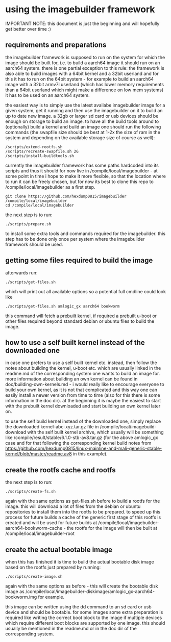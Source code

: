 # using the imagebuilder framework

IMPORTANT NOTE: this document is just the beginning and will hopefully get better over time :)

## requirements and preparations

the imagebuilder framework is supposed to run on the system for which the
image should be built for, i.e. to build a aarch64 image it should run on an
aarch64 system. there is one partial exception to this rule: the framework is
also able to build images with a 64bit kernel and a 32bit userland and for
this it has to run on the 64bit system - for example to build an aarch64 image
with a 32bit armv7l userland (which has lower memory requirements than a
64bit userland which might make a difference on low mem systems) it has to be
used on an aarch64 system.

the easiest way is to simply use the latest availabe imagebuilder image for a
given system, get it running and then use the imagebuilder on it to build an
up to date new image. a 32gb or larger sd card or usb devices should be
enough on storage to build an image. to have all the build tools around to
(optionally) build a kernel and build an image one should run the following
commands (the swapfile size should be best at 1-2x the size of ram in the
system and depending on the available storage size of course as well):
```
/scripts/extend-rootfs.sh
/scripts/recreate-swapfile.sh 2G
/scripts/install-buildtools.sh
```

currently the imagebuilder framework has some paths hardcoded into its scripts
and thus it should for now live in /compile/local/imagebuilder - at some
point in time i hope to make it more flexible, so that the location where to
run it can be freely chosen, but for now its best to clone this repo to
/compile/local/imagebuilder as a first step.
```
git clone https://github.com/hexdump0815/imagebuilder /compile/local/imagebuilder
cd /compile/local/imagebuilder
```

the next step is to run:
```
./scripts/prepare.sh
```
to install some extra tools and commands required for the imagebuilder. this
step has to be done only once per system where the imagebuilder framework
should be used.

## getting some files required to build the image

afterwards run:
```
./scripts/get-files.sh
```
which will print out all available options so a potential full cmdline could
look like
```
./scripts/get-files.sh amlogic_gx aarch64 bookworm
```
this command will fetch a prebuilt kernel, if required a prebuilt u-boot or
other files required beyond standard debian or ubuntu files to build the
image.

## how to use a self built kernel instead of the downloaded one

in case one prefers to use a self built kernel etc. instead, then follow the
notes about building the kernel, u-boot etc. which are usually linked in the
readme.md of the corresponding system one wants to build an image for. more
information about building an own kernel can be found in
doc/building-own-kernels.md - i would really like to encourage everyone to
build your own kernel, as it is not that complicated and this way one can
easily install a newer version from time to time (also for this there is
some information in the doc dir). at the beginning it is maybe the easiest
to start with the prebuilt kernel downloaded and start building an own kernel
later on.

to use the self build kernel instead of the downloaded one, simply replace the
downloaded kernel-abc-xyz.tar.gz file in /compile/local/imagebuild-download
with the self built kernel archive, which usually will be something like
/compile/result/stable/6.1.0-stb-av8.tar.gz (for the above amlogic_gx case
and for that following the corresponding kernel build notes from
https://github.com/hexdump0815/linux-mainline-and-mali-generic-stable-kernel/blob/master/readme.av8
in this example).

## create the rootfs cache and rootfs

the next step is to run:
```
./scripts/create-fs.sh
```
again with the same options as get-files.sh before to build a rootfs for
the image. this will download a lot of files from the debian or ubuntu
repositories to install them into the rootfs to be prepared. to speed up
this process for future builds a cache of the generic first stage of this
rootfs is created and will be used for future builds at
/compile/local/imagebuilder-aarch64-bookworm-cache - the rootfs for the
image will then be built at /compile/local/imagebuilder-root

## create the actual bootable image

when this has finished it is time to build the actual bootable disk image
based on the rootfs just prepared by running:
```
./scripts/create-image.sh
```
again with the same options as before - this will create the bootable disk
image as
/compile/local/imagebuilder-diskimage/amlogic_gx-aarch64-bookworm.img
for example.

this image can be written using the dd command to an sd card or usb device
and should be bootable. for some images some extra preparation is required
like writing the correct boot block to the image if multiple devices which
require different boot blocks are supported by one image. this should
usually be mentioned in the readme.md or in the doc dir of the
corresponding system.
